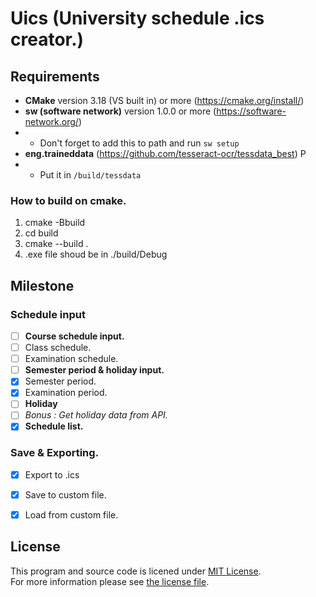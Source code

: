 # **Uics** (University schedule .ics creator.)

## Requirements
- **CMake** version 3.18 (VS built in) or more (https://cmake.org/install/)
- **sw (software network)** version 1.0.0 or more (https://software-network.org/) 
- - Don't forget to add this to path and run ```sw setup```
- **eng.traineddata** (https://github.com/tesseract-ocr/tessdata_best) P
- - Put it in ```/build/tessdata```

### How to build on cmake.
1. cmake -Bbuild
2. cd build
3. cmake --build .
4. .exe file shoud be in ./build/Debug

## Milestone

### Schedule input

- [ ] **Course schedule input.**
- [ ] Class schedule.
- [ ] Examination schedule.
- [ ] **Semester period & holiday input.**
- [x] Semester period.
- [x] Examination period.
- [ ] **Holiday**
- [ ] *Bonus : Get holiday data from API.*
- [x] **Schedule list.**

### Save & Exporting.

- [x] Export to .ics
- [x] Save to custom file.
- [x] Load from custom file.


## License

This program and source code is licened under [MIT License](https://opensource.org/licenses/MIT).  
For more information please see [the license file](LICENSE).
